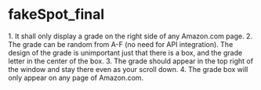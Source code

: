 # fakeSpot_final

<Instruction>
1. It shall only display a grade on the right side of any Amazon.com page.
2. The grade can be random from A-F (no need for API integration). The design of the grade is unimportant just that there is a    box, and the grade letter in the center of the box.
3. The grade should appear in the top right of the window and stay there even as your scroll down.
4. The grade box will only appear on any page of Amazon.com.

